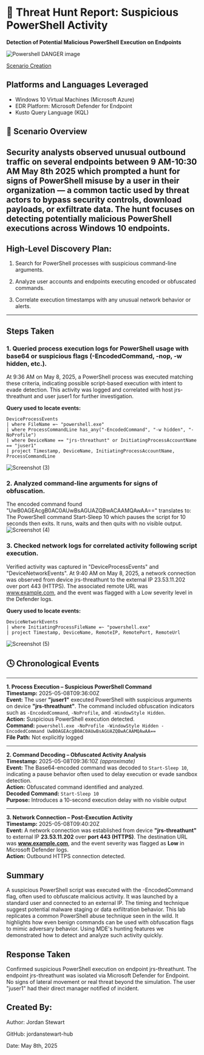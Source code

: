 # 🚨 Threat Hunt Report: Suspicious PowerShell Activity

**Detection of Potential Malicious PowerShell Execution on Endpoints**

![Powershell DANGER image](https://github.com/user-attachments/assets/5bced840-cf99-4047-a897-bc9e9afee0f9)

[Scenario Creation](https://github.com/jordanstewart-hub/Suspicious-Powershell-Usage/blob/main/threat_event.md) 

## Platforms and Languages Leveraged
- Windows 10 Virtual Machines (Microsoft Azure)
- EDR Platform: Microsoft Defender for Endpoint
- Kusto Query Language (KQL)


## 📘 Scenario Overview

Security analysts observed unusual outbound traffic on several endpoints between 9 AM-10:30 AM May 8th 2025 which prompted a hunt for signs of PowerShell misuse by a user in their organization — a common tactic used by threat actors to bypass security controls, download payloads, or exfiltrate data. The hunt focuses on detecting potentially malicious PowerShell executions across Windows 10 endpoints.
---


## High-Level Discovery Plan:
1. Search for PowerShell processes with suspicious command-line arguments.

2. Analyze user accounts and endpoints executing encoded or obfuscated commands.

3. Correlate execution timestamps with any unusual network behavior or alerts.


---

## Steps Taken
### 1. Queried process execution logs for PowerShell usage with base64 or suspicious flags (-EncodedCommand, -nop, -w hidden, etc.).
At 9:36 AM on May 8, 2025, a PowerShell process was executed matching these criteria, indicating possible script-based execution with intent to evade detection. This activity was logged and correlated with host jrs-threathunt and user juser1 for further investigation.

**Query used to locate events:**
```kql
DeviceProcessEvents
| where FileName =~ "powershell.exe"
| where ProcessCommandLine has_any("-EncodedCommand", "-w hidden", "-NoProfile")
| where DeviceName == "jrs-threathunt" or InitiatingProcessAccountName == "juser1"
| project Timestamp, DeviceName, InitiatingProcessAccountName, ProcessCommandLine

```
![Screenshot (3)](https://github.com/user-attachments/assets/e23514e4-b82b-432c-bc8b-f8c0b47139b0)


### 2. Analyzed command-line arguments for signs of obfuscation.
The encoded command found "UwB0AGEAcgB0AC0AUwBsAGUAZQBwACAAMQAwAA==" translates to: The PowerShell command Start-Sleep 10 which pauses the script for 10 seconds then exits. It runs, waits and then quits with no visible output.
   ![Screenshot (4)](https://github.com/user-attachments/assets/62969b1e-bbe7-4004-8a75-9bc2f80c52d1)


### 3. Checked network logs for correlated activity following script execution.
Verified activity was captured in "DeviceProcessEvents" and "DeviceNetworkEvents". At 9:40 AM on May 8, 2025, a network connection was observed from device jrs-threathunt to the external IP 23.53.11.202 over port 443 (HTTPS). The associated remote URL was www.example.com, and the event was flagged with a Low severity level in the Defender logs.

**Query used to locate events:**
```kql
DeviceNetworkEvents
| where InitiatingProcessFileName =~ "powershell.exe"
| project Timestamp, DeviceName, RemoteIP, RemotePort, RemoteUrl
```


![Screenshot (5)](https://github.com/user-attachments/assets/d0b336b1-a901-491f-a0ff-9d38b1aae032)


## 🕓 Chronological Events
---
**1. Process Execution – Suspicious PowerShell Command**  
**Timestamp:** 2025-05-08T09:36:00Z  
**Event:** The user **"juser1"** executed PowerShell with suspicious arguments on device **"jrs-threathunt"**. The command included obfuscation indicators such as `-EncodedCommand`, `-NoProfile`, and `-WindowStyle Hidden`.  
**Action:** Suspicious PowerShell execution detected.  
**Command:** `powershell.exe -NoProfile -WindowStyle Hidden -EncodedCommand UwB0AGEAcgB0AC0AUwBsAGUAZQBwACAAMQAwAA==`  
**File Path:** Not explicitly logged  

---

**2. Command Decoding – Obfuscated Activity Analysis**  
**Timestamp:** 2025-05-08T09:36:10Z *(approximate)*  
**Event:** The Base64-encoded command was decoded to `Start-Sleep 10`, indicating a pause behavior often used to delay execution or evade sandbox detection.  
**Action:** Obfuscated command identified and analyzed.  
**Decoded Command:** `Start-Sleep 10`  
**Purpose:** Introduces a 10-second execution delay with no visible output  

---

**3. Network Connection – Post-Execution Activity**  
**Timestamp:** 2025-05-08T09:40:20Z  
**Event:** A network connection was established from device **"jrs-threathunt"** to external IP **23.53.11.202** over **port 443 (HTTPS)**. The destination URL was **www.example.com**, and the event severity was flagged as **Low** in Microsoft Defender logs.  
**Action:** Outbound HTTPS connection detected.


## Summary
A suspicious PowerShell script was executed with the -EncodedCommand flag, often used to obfuscate malicious activity. It was launched by a standard user and connected to an external IP. The timing and technique suggest potential malware staging or data exfiltration behavior. This lab replicates a common PowerShell abuse technique seen in the wild. It highlights how even benign commands can be used with obfuscation flags to mimic adversary behavior. Using MDE's hunting features we demonstrated how to detect and analyze such activity quickly.

## Response Taken
Confirmed suspicious PowerShell execution on endpoint jrs-threathunt. The endpoint jrs-threathunt was isolated via Microsoft Defender for Endpoint.
No signs of lateral movement or real threat beyond the simulation. The user "juser1" had their direct manager notified of incident.





## Created By:
Author: Jordan Stewart

GitHub: jordanstewart-hub

Date: May 8th, 2025


